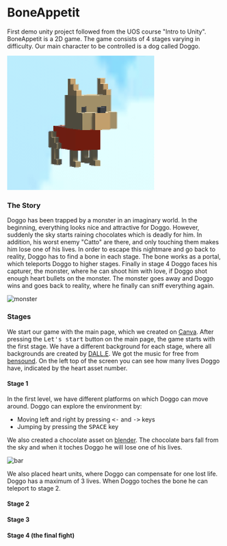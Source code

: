 # BoneAppetit
First demo unity project followed from the UOS course "Intro to Unity".
BoneAppetit is a 2D game. The game consists of 4 stages varying in difficulty. Our main character to be controlled is a dog called Doggo.


![Doggo](Images/doggo.png)

### The Story
Doggo has been trapped by a monster in an imaginary world. In the beginning, everything looks nice and attractive for Doggo. However, suddenly the sky starts raining chocolates which is deadly for him. In addition, his worst enemy "Catto" are there, and only touching them makes him lose one of his lives. 
In order to escape this nightmare and go back to reality, Doggo has to find a bone in each stage. The bone works as a portal, which teleports Doggo to higher stages. Finally in stage 4 Doggo faces his capturer, the monster, where he can shoot him with love, if Doggo shot enough heart bullets on the monster. The monster goes away and Doggo wins and goes back to reality, where he finally can sniff everything again.

![monster](https://user-images.githubusercontent.com/49908515/176936697-d4a3a91a-feea-4111-bf63-9e16c716525a.PNG)

### Stages
We start our game with the main page, which we created on [Canva](https://www.canva.com/en_gb/). After pressing the <kbd>Let's start</kbd> button on the main page, the game starts with the first stage. We have a different background for each stage, where all backgrounds are created by [DALL.E](https://openai.com/blog/dall-e/). We got the music for free from [bensound](https://www.bensound.com/free-music-for-videos). On the left top of the screen you can see how many lives Doggo have, indicated by the heart asset number.

#### Stage 1
In the first level, we have different platforms on which Doggo can move around. 
Doggo can explore the environment by:
- Moving left and right by pressing <kbd><-</kbd> and <kbd>-></kbd> keys
- Jumping by pressing the <kbd>SPACE</kbd> key

We also created a chocolate asset on [blender](https://www.blender.org/). The chocolate bars fall from the sky and when it toches Doggo he will lose one of his lives.
  
  ![bar](https://user-images.githubusercontent.com/49908515/176949859-ea6dbb79-5b98-49b7-b6d2-7e5627ed6ae7.PNG)

We also placed heart units, where Doggo can compensate for one lost life. Doggo has a maximum of 3 lives. When Doggo toches the bone he can teleport to stage 2.
  
#### Stage 2
  
#### Stage 3
#### Stage 4 (the final fight)
